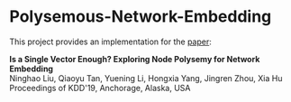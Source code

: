# Polysemous-Network-Embedding

This project provides an implementation for the [paper](https://arxiv.org/pdf/1905.10668.pdf): <br>

**Is a Single Vector Enough? Exploring Node Polysemy for Network Embedding**<br>
Ninghao Liu, Qiaoyu Tan, Yuening Li, Hongxia Yang, Jingren Zhou, Xia Hu<br>
Proceedings of KDD'19, Anchorage, Alaska, USA <br>
